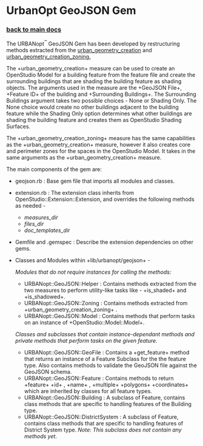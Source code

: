 # UrbanOpt GeoJSON Gem

### [back to main docs](../)

The URBANopt<sup>&trade;</sup> GeoJSON Gem has been developed by restructuring methods extracted from the
[urban_geometry_creation](https://github.com/NREL/openstudio-urban-measures/tree/develop/measures/urban_geometry_creation)
and
[urban_geometry_creation_zoning.](https://github.com/NREL/openstudio-urban-measures/tree/develop/measures/urban_geometry_creation_zoning)

The +urban_geometry_creation+ measure can be used to create an OpenStudio Model for a
building feature from the feature file and create the surrounding buildings that are shading the
building feature as shading objects.
The arguments used in the measure are the +GeoJSON File+, +Feature ID+ of the building and +Surrounding Buildings+. The
Surrounding Buildings argument takes two possible choices - None or Shading Only. The None choice
would create no other buildings adjacent to the building feature while the Shading Only option
determines what other buildings are shading the building feature and creates them as OpenStudio Shading Surfaces.

The +urban_geometry_creation_zoning+ measure has the same capabilities as the
+urban_geometry_creation+ measure, however it also creates core and perimeter zones for the spaces
in the OpenStudio Model. It takes in the same arguments as the +urban_geometry_creation+ measure. 

The main components of the gem are:

- geojson.rb : Base gem file that imports all modules and classes. 
- extension.rb : The extension class inherits from OpenStudio::Extension::Extension, and
  overrides the following methods as needed -
    - _measures_dir_
    - _files_dir_
    - _doc_templates_dir_
- Gemfile and .gemspec : Describe the extension dependencies on other gems. 
- Classes and Modules within +lib/urbanopt/geojson+ -


    *Modules that do not require instances for calling the methods:*

    - URBANopt::GeoJSON::Helper : Contains methods extracted from the two measures to
      perform utility-like tasks like - +is_shaded+ and +is_shadowed+.
    - URBANopt::GeoJSON::Zoning : Contains methods extracted from
      +urban_geometry_creation_zoning+ .
    - URBANopt::GeoJSON::Model : Contains methods that perform tasks on an instance of
      +OpenStudio::Model::Model+. 

    *Classes and subclasses that contain instance-dependant methods and private methods
    that perform tasks on the given feature.*

    - URBANopt::GeoJSON::GeoFile : Contains a +get_feature+ method that returns an
      instance of a Feature Subclass for the the feature type. Also contains methods to validate the GeoJSON
      file against the GeoJSON schema. 
    - URBANopt::GeoJSON::Feature : Contains methods to return +feature+ +id+ , +name+ ,
      +multiple+ +polygons+ +coordinates+ which are inherited by classes for all feature types.
    - URBANopt::GeoJSON::Building : A subclass of Feature, contains class methods that
      are specific to handling features of the Building type. 
    - URBANopt::GeoJSON::DistrictSystem : A subclass of Feature, contains class methods
      that are specific to handling features of District System type. *Note: This subclass does not contain any methods yet*. 
